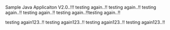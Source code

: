 
Sample Java Applicaiton V2.0..!!!
testing again..!!
testing again..!!
testing again..!!
testing again..!!
testing again..!!testing again..!!

testing again123..!!
testing again123..!!
testing again123..!!
testing again123..!!

